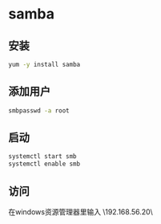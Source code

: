 # samba

## 安装

```bash
yum -y install samba
```

## 添加用户

```bash
smbpasswd -a root
```

## 启动

```bash
systemctl start smb
systemctl enable smb
```

## 访问

在windows资源管理器里输入  \\192.168.56.20\

